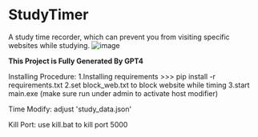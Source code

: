 # StudyTimer
A study time recorder, which can prevent you from visiting specific websites while studying.
![image](https://github.com/AIALRA-0/StudyTimer/assets/71060413/0d08277d-8056-4d7d-8cf2-0c9c0b49b65f)

**This Project is Fully Generated By GPT4**

Installing Procedure:
1.Installing requirements
	>>> pip install -r requirements.txt
2.set block_web.txt to block website while timing
3.start main.exe (make sure run under admin to activate host modifier)

Time Modify: adjust 'study_data.json'

Kill Port: use kill.bat to kill port 5000
